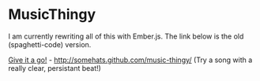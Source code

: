 MusicThingy
===========

I am currently rewriting all of this with Ember.js. The link below is the old (spaghetti-code) version.

[Give it a go!](http://somehats.github.com/music-thingy/) - http://somehats.github.com/music-thingy/
(Try a song with a really clear, persistant beat!)
